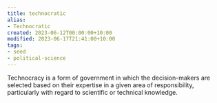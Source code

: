 ```yaml
---
title: technocratic
alias:
- Technocratic
created: 2023-06-12T00:00:00+10:00
modified: 2023-06-17T21:41:00+10:00
tags:
- seed
- political-science
---
```


Technocracy is a form of government in which the decision-makers are selected based on their expertise in a given area of responsibility, particularly with regard to scientific or technical knowledge.